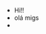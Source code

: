 - Hi!!
- olá migs
- 

<!---
Hinaru16/Hinaru16 is a ✨ special ✨ repository because its `README.md` (this file) appears on your GitHub profile.
You can click the Preview link to take a look at your changes.
--->
